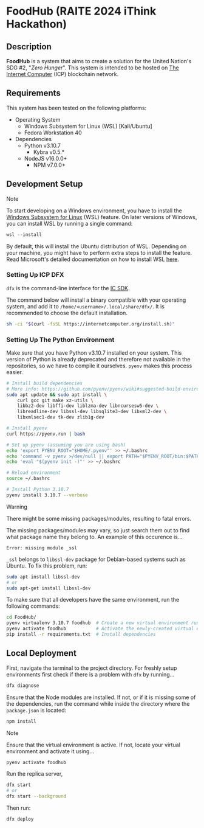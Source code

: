 # FoodHub (RAITE 2024 iThink Hackathon)

## Description

**FoodHub** is a system that aims to create a solution for the United Nation's
SDG #2, "_Zero Hunger_". This system is intended to be hosted on
[The Internet Computer](https://internetcomputer.org/) (ICP) blockchain network.

## Requirements

This system has been tested on the following platforms:

- Operating System
  - Windows Subsystem for Linux (WSL) [Kali/Ubuntu]
  - Fedora Workstation 40
- Dependencies
  - Python v3.10.7
    - Kybra v0.5.\*
  - NodeJS v16.0.0+
    - NPM v7.0.0+

## Development Setup

> [!NOTE]
>
> To start developing on a Windows environment, you have to install the
> [Windows Subsystem for Linux](https://learn.microsoft.com/en-us/windows/wsl/about)
> (WSL) feature. On later versions of Windows, you can install WSL by
> running a single command:
>
> ```powershell
> wsl --install
> ```
>
> By default, this will install the Ubuntu distribution of WSL. Depending
> on your machine, you might have to perform extra steps to install the
> feature. Read Microsoft's detailed documentation on how to install WSL [here](https://learn.microsoft.com/en-us/windows/wsl/install).

### Setting Up ICP DFX

`dfx` is the command-line interface for the [IC SDK](https://wiki.internetcomputer.org/wiki/Main_Page).

The command below will install a binary compatible with your operating system,
and add it to `/home/<username>/.local/share/dfx/`. It is recommended to
choose the default installation.

```bash
sh -ci "$(curl -fsSL https://internetcomputer.org/install.sh)"
```

### Setting Up The Python Environment

Make sure that you have Python v3.10.7 installed on your system. This version of
Python is already deprecated and therefore not available in the repositories,
so we have to compile it ourselves. `pyenv` makes this process easier.

```bash
# Install build dependencies
# More info: https://github.com/pyenv/pyenv/wiki#suggested-build-environment
sudo apt update && sudo apt install \
    curl gcc git make xz-utils \
    libbz2-dev libffi-dev liblzma-dev libncursesw5-dev \
    libreadline-dev libssl-dev libsqlite3-dev libxml2-dev \
    libxmlsec1-dev tk-dev zlib1g-dev

# Install pyenv
curl https://pyenv.run | bash

# Set up pyenv (assuming you are using bash)
echo 'export PYENV_ROOT="$HOME/.pyenv"' >> ~/.bashrc
echo 'command -v pyenv >/dev/null || export PATH="$PYENV_ROOT/bin:$PATH"' >> ~/.bashrc
echo 'eval "$(pyenv init -)"' >> ~/.bashrc

# Reload environment
source ~/.bashrc

# Install Python 3.10.7
pyenv install 3.10.7 --verbose
```

> [!WARNING]
>
> There might be some missing packages/modules, resulting to fatal errors.
>
> The missing packages/modules may vary, so just search them out to find
> what package name they belong to. An example of this occurence is...
>
> ```text
> Error: missing module _ssl
> ```
>
> `_ssl` belongs to `libssl-dev` package for Debian-based systems such as
> Ubuntu. To fix this problem, run:
>
> ```bash
> sudo apt install libssl-dev
> # or
> sudo apt-get install libssl-dev
> ```

To make sure that all developers have the same environment, run the following commands:

```bash
cd FoodHub/
pyenv virtualenv 3.10.7 foodhub  # Create a new virtual environment running v3.10.7
pyenv activate foodhub           # Activate the newly-created virtual environment
pip install -r requirements.txt  # Install dependencies
```

## Local Deployment

First, navigate the terminal to the project directory. For freshly
setup environments first check if there is a problem with `dfx` by running...

```bash
dfx diagnose
```

Ensure that the Node modules are installed. If not, or if it is missing some
of the dependencies, run the command while inside the directory where the
`package.json` is located:

```bash
npm install
```

> [!NOTE]
> Ensure that the virtual environment is active.
> If not, locate your virtual environment and activate it using...
>
> ```bash
> pyenv activate foodhub
> ```

Run the replica server,

```bash
dfx start
# or
dfx start --background
```

Then run:

```bash
dfx deploy
```
